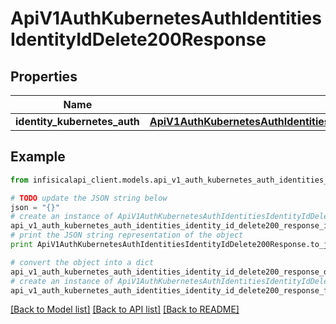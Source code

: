 # ApiV1AuthKubernetesAuthIdentitiesIdentityIdDelete200Response


## Properties
Name | Type | Description | Notes
------------ | ------------- | ------------- | -------------
**identity_kubernetes_auth** | [**ApiV1AuthKubernetesAuthIdentitiesIdentityIdDelete200ResponseIdentityKubernetesAuth**](ApiV1AuthKubernetesAuthIdentitiesIdentityIdDelete200ResponseIdentityKubernetesAuth.md) |  | 

## Example

```python
from infisicalapi_client.models.api_v1_auth_kubernetes_auth_identities_identity_id_delete200_response import ApiV1AuthKubernetesAuthIdentitiesIdentityIdDelete200Response

# TODO update the JSON string below
json = "{}"
# create an instance of ApiV1AuthKubernetesAuthIdentitiesIdentityIdDelete200Response from a JSON string
api_v1_auth_kubernetes_auth_identities_identity_id_delete200_response_instance = ApiV1AuthKubernetesAuthIdentitiesIdentityIdDelete200Response.from_json(json)
# print the JSON string representation of the object
print ApiV1AuthKubernetesAuthIdentitiesIdentityIdDelete200Response.to_json()

# convert the object into a dict
api_v1_auth_kubernetes_auth_identities_identity_id_delete200_response_dict = api_v1_auth_kubernetes_auth_identities_identity_id_delete200_response_instance.to_dict()
# create an instance of ApiV1AuthKubernetesAuthIdentitiesIdentityIdDelete200Response from a dict
api_v1_auth_kubernetes_auth_identities_identity_id_delete200_response_from_dict = ApiV1AuthKubernetesAuthIdentitiesIdentityIdDelete200Response.from_dict(api_v1_auth_kubernetes_auth_identities_identity_id_delete200_response_dict)
```
[[Back to Model list]](../README.md#documentation-for-models) [[Back to API list]](../README.md#documentation-for-api-endpoints) [[Back to README]](../README.md)


